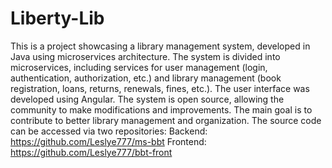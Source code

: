 # Liberty-Lib

This is a project showcasing a library management system, developed in Java using microservices architecture. The
system is divided into microservices, including services for user management (login, authentication, authorization,
etc.) and library management (book registration, loans, returns, renewals, fines, etc.). The user interface was
developed using Angular. The system is open source, allowing the community to make modifications and
improvements. The main goal is to contribute to better library management and organization.
The source code can be accessed via two repositories: Backend: https://github.com/Leslye777/ms-bbt Frontend:
https://github.com/Leslye777/bbt-front
